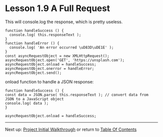 # Lesson 1.9 A Full Request

This will console.log the response, which is pretty useless.
```
function handleSuccess () { 
  console.log( this.responseText ); 
}
function handleError () { 
  console.log( 'An error occurred \uD83D\uDE1E' );
}
const asyncRequestObject = new XMLHttpRequest();
asyncRequestObject.open('GET', 'https://unsplash.com');
asyncRequestObject.onload = handleSuccess;
asyncRequestObject.onerror = handleError;
asyncRequestObject.send();
```

onload function to handle a JSON response:
```
function handleSuccess () {
const data = JSON.parse( this.responseText ); // convert data from JSON to a JavaScript object
console.log( data );
}

asyncRequestObject.onload = handleSuccess;
```

- - -
Next up: [Project Initial Walkthrough](ND024_Part3_Lesson01_10.md) or return to [Table Of Contents](./ND024_TableOfContents.md)
